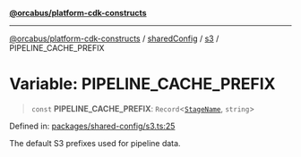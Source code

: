 [**@orcabus/platform-cdk-constructs**](../../../../../../README.md)

***

[@orcabus/platform-cdk-constructs](../../../../../../README.md) / [sharedConfig](../../../README.md) / [s3](../README.md) / PIPELINE\_CACHE\_PREFIX

# Variable: PIPELINE\_CACHE\_PREFIX

> `const` **PIPELINE\_CACHE\_PREFIX**: `Record`\<[`StageName`](../../account/type-aliases/StageName.md), `string`\>

Defined in: [packages/shared-config/s3.ts:25](https://github.com/OrcaBus/platform-cdk-constructs/blob/main/packages/shared-config/s3.ts#L25)

The default S3 prefixes used for pipeline data.
